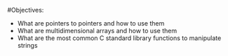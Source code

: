 #Objectives:
* What are pointers to pointers and how to use them
* What are multidimensional arrays and how to use them
* What are the most common C standard library functions to manipulate strings
